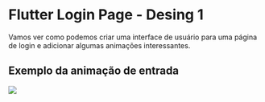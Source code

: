 # Flutter Login Page - Desing 1

Vamos ver como podemos criar uma interface de usuário para uma página de login e adicionar algumas animações interessantes.

## Exemplo da animação de entrada

<img src='assets/login_flutter_anima.gif'>
